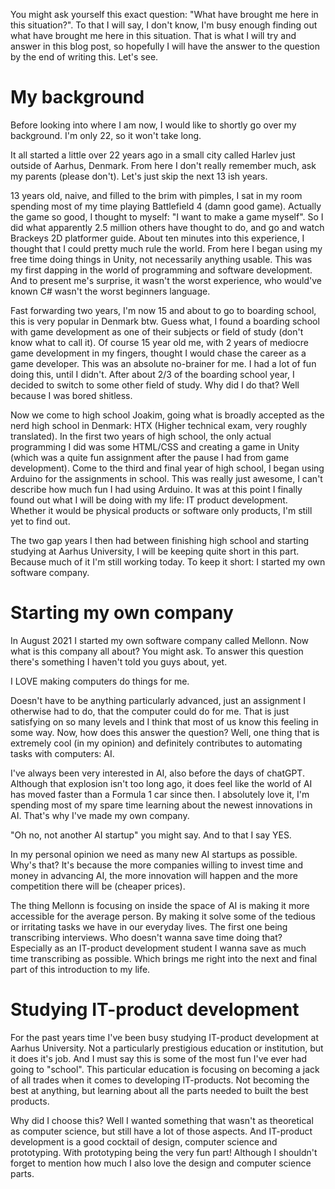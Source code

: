 You might ask yourself this exact question: "What have brought me here in this situation?". To that I will say, I don't know, I'm busy enough finding out what have brought me here in this situation. That is what I will try and answer in this blog post, so hopefully I will have the answer to the question by the end of writing this. Let's see.

# My background
Before looking into where I am now, I would like to shortly go over my background. I'm only 22, so it won't take long.

It all started a little over 22 years ago in a small city called Harlev just outside of Aarhus, Denmark. From here I don't really remember much, ask my parents (please don't). Let's just skip the next 13 ish years.

13 years old, naive, and filled to the brim with pimples, I sat in my room spending most of my time playing Battlefield 4 (damn good game). Actually the game so good, I thought to myself: "I want to make a game myself". So I did what apparently 2.5 million others have thought to do, and go and watch Brackeys 2D platformer guide. About ten minutes into this experience, I thought that I could pretty much rule the world. From here I began using my free time doing things in Unity, not necessarily anything usable. This was my first dapping in the world of programming and software development. And to present me's surprise, it wasn't the worst experience, who would've known C# wasn't the worst beginners language.

Fast forwarding two years, I'm now 15 and about to go to boarding school, this is very popular in Denmark btw. Guess what, I found a boarding school with game development as one of their subjects or field of study (don't know what to call it). Of course 15 year old me, with 2 years of mediocre game development in my fingers, thought I would chase the career as a game developer. This was an absolute no-brainer for me. I had a lot of fun doing this, until I didn't. After about 2/3 of the boarding school year, I decided to switch to some other field of study. Why did I do that? Well because I was bored shitless.

Now we come to high school Joakim, going what is broadly accepted as the nerd high school in Denmark: HTX (Higher technical exam, very roughly translated). In the first two years of high school, the only actual programming I did was some HTML/CSS and creating a game in Unity (which was a quite fun assignment after the pause I had from game development). Come to the third and final year of high school, I began using Arduino for the assignments in school. This was really just awesome, I can't describe how much fun I had using Arduino. It was at this point I finally found out what I will be doing with my life: IT product development. Whether it would be physical products or software only products, I'm still yet to find out.

The two gap years I then had between finishing high school and starting studying at Aarhus University, I will be keeping quite short in this part. Because much of it I'm still working today. To keep it short: I started my own software company.

# Starting my own company
In August 2021 I started my own software company called Mellonn. Now what is this company all about? You might ask. To answer this question there's something I haven't told you guys about, yet.

I LOVE making computers do things for me.

Doesn't have to be anything particularly advanced, just an assignment I otherwise had to do, that the computer could do for me. That is just satisfying on so many levels and I think that most of us know this feeling in some way. Now, how does this answer the question? Well, one thing that is extremely cool (in my opinion) and definitely contributes to automating tasks with computers: AI.

I've always been very interested in AI, also before the days of chatGPT. Although that explosion isn't too long ago, it does feel like the world of AI has moved faster than a Formula 1 car since then. I absolutely love it, I'm spending most of my spare time learning about the newest innovations in AI. That's why I've made my own company. 

"Oh no, not another AI startup" you might say. And to that I say YES.

In my personal opinion we need as many new AI startups as possible. Why's that? It's because the more companies willing to invest time and money in advancing AI, the more innovation will happen and the more competition there will be (cheaper prices). 

The thing Mellonn is focusing on inside the space of AI is making it more accessible for the average person. By making it solve some of the tedious or irritating tasks we have in our everyday lives. The first one being transcribing interviews. Who doesn't wanna save time doing that? Especially as an IT-product development student I wanna save as much time transcribing as possible. Which brings me right into the next and final part of this introduction to my life.

# Studying IT-product development
For the past years time I've been busy studying IT-product development at Aarhus University. Not a particularly prestigious education or institution, but it does it's job. And I must say this is some of the most fun I've ever had going to "school". This particular education is focusing on becoming a jack of all trades when it comes to developing IT-products. Not becoming the best at anything, but learning about all the parts needed to built the best products.

Why did I choose this? Well I wanted something that wasn't as theoretical as computer science, but still have a lot of those aspects. And IT-product development is a good cocktail of design, computer science and prototyping. With prototyping being the very fun part! Although I shouldn't forget to mention how much I also love the design and computer science parts.

